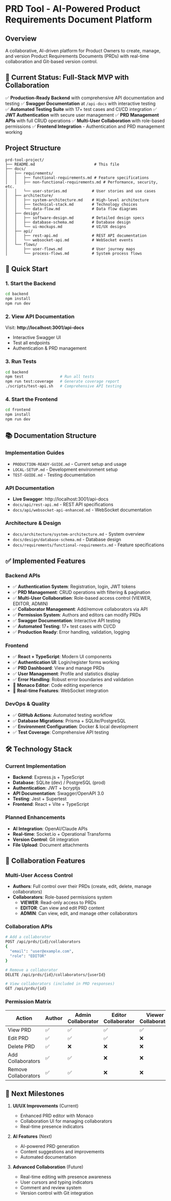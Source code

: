 # PRD Tool - AI-Powered Product Requirements Document Platform

## Overview
A collaborative, AI-driven platform for Product Owners to create, manage, and version Product Requirements Documents (PRDs) with real-time collaboration and Git-based version control.

## 🚀 Current Status: **Full-Stack MVP with Collaboration**

✅ **Production-Ready Backend** with comprehensive API documentation and testing
✅ **Swagger Documentation** at `/api-docs` with interactive testing  
✅ **Automated Testing Suite** with 17+ test cases and CI/CD integration
✅ **JWT Authentication** with secure user management
✅ **PRD Management APIs** with full CRUD operations
✅ **Multi-User Collaboration** with role-based permissions
✅ **Frontend Integration** - Authentication and PRD management working

## Project Structure
```
prd-tool-project/
├── README.md                          # This file
├── docs/
│   ├── requirements/
│   │   ├── functional-requirements.md # Feature specifications
│   │   ├── non-functional-requirements.md # Performance, security, etc.
│   │   └── user-stories.md           # User stories and use cases
│   ├── architecture/
│   │   ├── system-architecture.md    # High-level architecture
│   │   ├── technical-stack.md        # Technology choices
│   │   └── data-flow.md              # Data flow diagrams
│   ├── design/
│   │   ├── software-design.md        # Detailed design specs
│   │   ├── database-schema.md        # Database design
│   │   └── ui-mockups.md             # UI/UX designs
│   ├── api/
│   │   ├── rest-api.md               # REST API documentation
│   │   └── websocket-api.md          # WebSocket events
│   └── flows/
│       ├── user-flows.md             # User journey maps
│       └── process-flows.md          # System process flows
```

## 🚀 Quick Start

### 1. Start the Backend
```bash
cd backend
npm install
npm run dev
```

### 2. View API Documentation
Visit: **http://localhost:3001/api-docs**
- Interactive Swagger UI
- Test all endpoints
- Authentication & PRD management

### 3. Run Tests
```bash
cd backend
npm test                # Run all tests
npm run test:coverage   # Generate coverage report
./scripts/test-api.sh   # Comprehensive API testing
```

### 4. Start the Frontend
```bash
cd frontend
npm install
npm run dev
```

## 📚 Documentation Structure

### **Implementation Guides**
- `PRODUCTION-READY-GUIDE.md` - Current setup and usage
- `LOCAL-SETUP.md` - Development environment setup
- `TEST-GUIDE.md` - Testing documentation

### **API Documentation**
- **Live Swagger**: http://localhost:3001/api-docs
- `docs/api/rest-api.md` - REST API specifications
- `docs/api/websocket-api-enhanced.md` - WebSocket documentation

### **Architecture & Design**
- `docs/architecture/system-architecture.md` - System overview
- `docs/design/database-schema.md` - Database design
- `docs/requirements/functional-requirements.md` - Feature specifications

## ✅ Implemented Features

### **Backend APIs**
- ✅ **Authentication System**: Registration, login, JWT tokens
- ✅ **PRD Management**: CRUD operations with filtering & pagination
- ✅ **Multi-User Collaboration**: Role-based access control (VIEWER, EDITOR, ADMIN)
- ✅ **Collaborator Management**: Add/remove collaborators via API
- ✅ **Permission System**: Authors and editors can modify PRDs
- ✅ **Swagger Documentation**: Interactive API testing
- ✅ **Automated Testing**: 17+ test cases with CI/CD
- ✅ **Production Ready**: Error handling, validation, logging

### **Frontend**
- ✅ **React + TypeScript**: Modern UI components
- ✅ **Authentication UI**: Login/register forms working
- ✅ **PRD Dashboard**: View and manage PRDs
- ✅ **User Management**: Profile and statistics display
- ✅ **Error Handling**: Robust error boundaries and validation
- 🔄 **Monaco Editor**: Code editing experience
- 🔄 **Real-time Features**: WebSocket integration

### **DevOps & Quality**
- ✅ **GitHub Actions**: Automated testing workflow
- ✅ **Database Migrations**: Prisma + SQLite/PostgreSQL
- ✅ **Environment Configuration**: Docker & local development
- ✅ **Test Coverage**: Comprehensive API testing

## 🛠️ Technology Stack

### **Current Implementation**
- **Backend**: Express.js + TypeScript
- **Database**: SQLite (dev) / PostgreSQL (prod)
- **Authentication**: JWT + bcryptjs
- **API Documentation**: Swagger/OpenAPI 3.0
- **Testing**: Jest + Supertest
- **Frontend**: React + Vite + TypeScript

### **Planned Enhancements**
- **AI Integration**: OpenAI/Claude APIs
- **Real-time**: Socket.io + Operational Transforms
- **Version Control**: Git integration
- **File Upload**: Document attachments

## 🤝 Collaboration Features

### **Multi-User Access Control**
- **Authors**: Full control over their PRDs (create, edit, delete, manage collaborators)
- **Collaborators**: Role-based permissions system
  - **VIEWER**: Read-only access to PRDs
  - **EDITOR**: Can view and edit PRD content
  - **ADMIN**: Can view, edit, and manage other collaborators

### **Collaboration APIs**
```bash
# Add a collaborator
POST /api/prds/{id}/collaborators
{
  "email": "user@example.com",
  "role": "EDITOR"
}

# Remove a collaborator
DELETE /api/prds/{id}/collaborators/{userId}

# View collaborators (included in PRD responses)
GET /api/prds/{id}
```

### **Permission Matrix**
| Action | Author | Admin Collaborator | Editor Collaborator | Viewer Collaborator |
|--------|--------|-------------------|-------------------|-------------------|
| View PRD | ✅ | ✅ | ✅ | ✅ |
| Edit PRD | ✅ | ✅ | ✅ | ❌ |
| Delete PRD | ✅ | ❌ | ❌ | ❌ |
| Add Collaborators | ✅ | ✅ | ❌ | ❌ |
| Remove Collaborators | ✅ | ✅ | ❌ | ❌ |

## 🎯 Next Milestones

1. **UI/UX Improvements** (Current)
   - Enhanced PRD editor with Monaco
   - Collaboration UI for managing collaborators
   - Real-time presence indicators

2. **AI Features** (Next)
   - AI-powered PRD generation
   - Content suggestions and improvements
   - Automated documentation

3. **Advanced Collaboration** (Future)
   - Real-time editing with presence awareness
   - User cursors and typing indicators
   - Comment and review system
   - Version control with Git integration